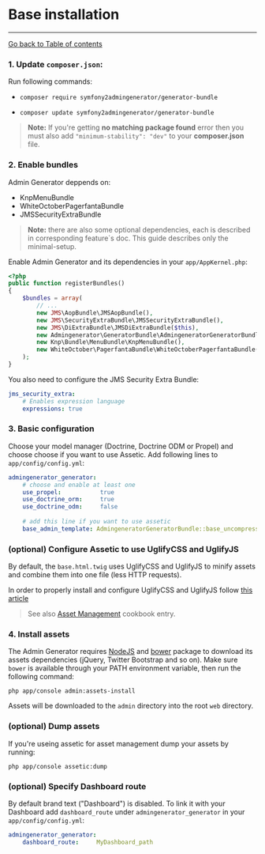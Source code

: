 # Base installation
---------------------------------------

[Go back to Table of contents][back-to-index]


### 1. Update `composer.json`:

Run following commands:

* `composer require symfony2admingenerator/generator-bundle`

* `composer update symfony2admingenerator/generator-bundle`

> **Note:** If you're getting **no matching package found** error then you must also add `"minimum-stability": "dev"` to your **composer.json** file.
    
### 2. Enable bundles

Admin Generator deppends on:
 
 * KnpMenuBundle
 * WhiteOctoberPagerfantaBundle
 * JMSSecurityExtraBundle

> **Note:** there are also some optional dependencies, each is described in corresponding feature`s doc. This guide describes only the minimal-setup. 

Enable Admin Generator and its dependencies in your `app/AppKernel.php`:

```php
<?php 
public function registerBundles()
{
    $bundles = array(
        // ...
        new JMS\AopBundle\JMSAopBundle(),
        new JMS\SecurityExtraBundle\JMSSecurityExtraBundle(),
        new JMS\DiExtraBundle\JMSDiExtraBundle($this),
        new Admingenerator\GeneratorBundle\AdmingeneratorGeneratorBundle(),
        new Knp\Bundle\MenuBundle\KnpMenuBundle(),
        new WhiteOctober\PagerfantaBundle\WhiteOctoberPagerfantaBundle(),
    );
}
```

You also need to configure the JMS Security Extra Bundle:

```yaml
jms_security_extra:
    # Enables expression language
    expressions: true

```

### 3. Basic configuration

Choose your model manager (Doctrine, Doctrine ODM or Propel) and choose choose if you want to use Assetic. Add following lines to `app/config/config.yml`:

```yaml
admingenerator_generator:
    # choose and enable at least one
    use_propel:           true
    use_doctrine_orm:     true
    use_doctrine_odm:     false
    
    # add this line if you want to use assetic
    base_admin_template: AdmingeneratorGeneratorBundle::base_uncompressed.html.twig
```

### (optional) Configure Assetic to use UglifyCSS and UglifyJS

By default, the `base.html.twig` uses UglifyCSS and UglifyJS to minify assets and combine them into one file (less HTTP requests).

In order to properly install and configure UglifyCSS and UglifyJS follow [this article](http://symfony.com/doc/current/cookbook/assetic/uglifyjs.html)

> See also [Asset Management](http://symfony.com/doc/current/cookbook/assetic/asset_management.html) cookbook entry.

### 4. Install assets

The Admin Generator requires [NodeJS](http://nodejs.org/) and [bower](http://bower.io/) package to download its assets dependencies (jQuery, Twitter Bootstrap and so on).
Make sure `bower` is available through your PATH environment variable, then run the following command:

`php app/console admin:assets-install`

Assets will be downloaded to the `admin` directory into the root `web` directory. 

### (optional) Dump assets

If you're useing assetic for asset management dump your assets by running:

`php app/console assetic:dump`

### (optional) Specify Dashboard route

By default brand text ("Dashboard") is disabled. To link it with your Dashboard add `dashboard_route` under `admingenerator_generator` in your `app/config/config.yml`:

```yaml
admingenerator_generator:
    dashboard_route:     MyDashboard_path
```

[back-to-index]: ../documentation.md